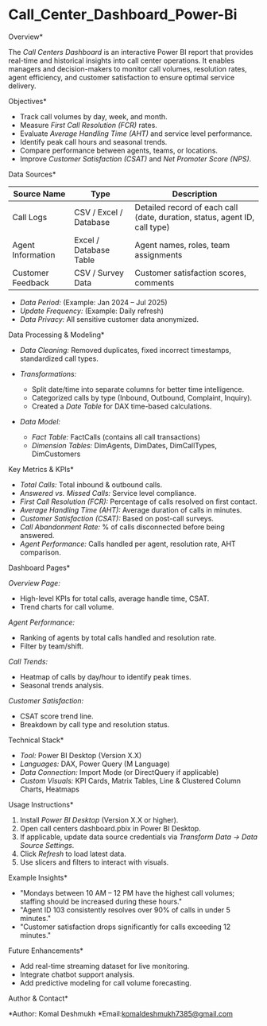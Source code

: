 # Call_Center_Dashboard_Power-Bi

 Overview*

The *Call Centers Dashboard* is an interactive Power BI report that provides real-time and historical insights into call center operations. It enables managers and decision-makers to monitor call volumes, resolution rates, agent efficiency, and customer satisfaction to ensure optimal service delivery.


Objectives*

* Track call volumes by day, week, and month.
* Measure *First Call Resolution (FCR)* rates.
* Evaluate *Average Handling Time (AHT)* and service level performance.
* Identify peak call hours and seasonal trends.
* Compare performance between agents, teams, or locations.
* Improve *Customer Satisfaction (CSAT)* and *Net Promoter Score (NPS)*.

 Data Sources*

| Source Name       | Type                   | Description                                                                |
| ----------------- | ---------------------- | -------------------------------------------------------------------------- |
| Call Logs         | CSV / Excel / Database | Detailed record of each call (date, duration, status, agent ID, call type) |
| Agent Information | Excel / Database Table | Agent names, roles, team assignments                                       |
| Customer Feedback | CSV / Survey Data      | Customer satisfaction scores, comments                                     |

* *Data Period:* (Example: Jan 2024 – Jul 2025)
* *Update Frequency:* (Example: Daily refresh)
* *Data Privacy:* All sensitive customer data anonymized.



 Data Processing & Modeling*

* *Data Cleaning:* Removed duplicates, fixed incorrect timestamps, standardized call types.
* *Transformations:*

  * Split date/time into separate columns for better time intelligence.
  * Categorized calls by type (Inbound, Outbound, Complaint, Inquiry).
  * Created a *Date Table* for DAX time-based calculations.
* *Data Model:*

  * *Fact Table:* FactCalls (contains all call transactions)
  * *Dimension Tables:* DimAgents, DimDates, DimCallTypes, DimCustomers



 Key Metrics & KPIs*

* *Total Calls:* Total inbound & outbound calls.
* *Answered vs. Missed Calls:* Service level compliance.
* *First Call Resolution (FCR):* Percentage of calls resolved on first contact.
* *Average Handling Time (AHT):* Average duration of calls in minutes.
* *Customer Satisfaction (CSAT):* Based on post-call surveys.
* *Call Abandonment Rate:* % of calls disconnected before being answered.
* *Agent Performance:* Calls handled per agent, resolution rate, AHT comparison.

 Dashboard Pages*

*Overview Page:*

   * High-level KPIs for total calls, average handle time, CSAT.
   * Trend charts for call volume.

*Agent Performance:*

   * Ranking of agents by total calls handled and resolution rate.
   * Filter by team/shift.

 *Call Trends:*

   * Heatmap of calls by day/hour to identify peak times.
   * Seasonal trends analysis.

*Customer Satisfaction:*

   * CSAT score trend line.
   * Breakdown by call type and resolution status.

 Technical Stack*

* *Tool:* Power BI Desktop (Version X.X)
* *Languages:* DAX, Power Query (M Language)
* *Data Connection:* Import Mode (or DirectQuery if applicable)
* *Custom Visuals:* KPI Cards, Matrix Tables, Line & Clustered Column Charts, Heatmaps

 Usage Instructions*

1. Install *Power BI Desktop* (Version X.X or higher).
2. Open call centers dashboard.pbix in Power BI Desktop.
3. If applicable, update data source credentials via *Transform Data → Data Source Settings*.
4. Click *Refresh* to load latest data.
5. Use slicers and filters to interact with visuals.



Example Insights*

* "Mondays between 10 AM – 12 PM have the highest call volumes; staffing should be increased during these hours."
* "Agent ID 103 consistently resolves over 90% of calls in under 5 minutes."
* "Customer satisfaction drops significantly for calls exceeding 12 minutes."




 Future Enhancements*

* Add real-time streaming dataset for live monitoring.
* Integrate chatbot support analysis.
* Add predictive modeling for call volume forecasting.

 Author & Contact*

*Author: Komal Deshmukh
*Email:komaldeshmukh7385@gmail.com


